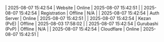 | 2025-08-07 15:42:54 | Website | Online | 2025-08-07 15:42:51 |
| 2025-08-07 15:42:54 | Registration | Offline | N/A |
| 2025-08-07 15:42:54 | Auth Server | Online | 2025-08-07 15:42:51 |
| 2025-08-07 15:42:54 | Kezan (PvE) | Offline | 2025-08-03 17:58:02 |
| 2025-08-07 15:42:54 | Gurubashi (PvP) | Offline | N/A |
| 2025-08-07 15:42:54 | Cloudflare | Online | 2025-08-07 15:42:51 |
